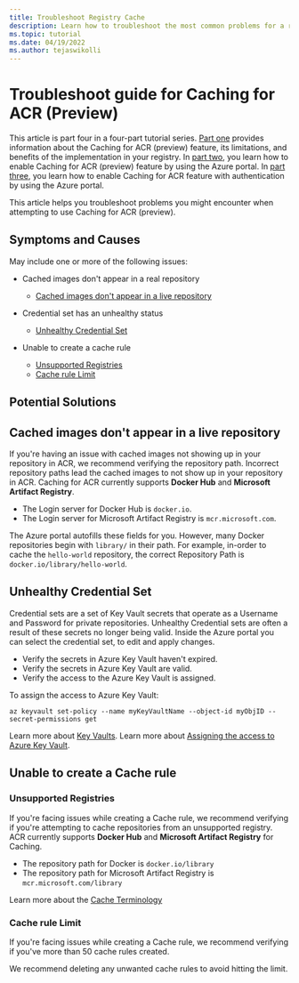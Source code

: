 ```yaml
---
title: Troubleshoot Registry Cache
description: Learn how to troubleshoot the most common problems for a registry enabled with the caching for ACR feature.
ms.topic: tutorial
ms.date: 04/19/2022
ms.author: tejaswikolli
---
```


# Troubleshoot guide for Caching for ACR (Preview)

This article is part four in a four-part tutorial series. [Part one](tutorial-registry-cache.md) provides information about the Caching for ACR (preview) feature, its limitations, and benefits of the implementation in your registry. In [part two](tutorial-enable-registry-cache.md), you learn how to enable Caching for ACR (preview) feature by using the Azure portal. In [part three](tutorial-enable-registry-cache-auth.md), you learn how to enable Caching for ACR feature with authentication by using the Azure portal.

This article helps you troubleshoot problems you might encounter when attempting to use Caching for ACR (preview).

## Symptoms and Causes

May include one or more of the following issues: 

- Cached images don't appear in a real repository 
  - [Cached images don't appear in a live repository](tutorial-troubleshoot-registry-cache.md#cached-images-dont-appear-in-a-live-repository) 

- Credential set has an unhealthy status
  - [Unhealthy Credential Set](tutorial-troubleshoot-registry-cache.md#unhealthy-credential-set)

- Unable to create a cache rule
  - [Unsupported Registries](tutorial-troubleshoot-registry-cache.md#unsupported-registries)
  - [Cache rule Limit](tutorial-troubleshoot-registry-cache.md#cache-rule-limit)

## Potential Solutions

## Cached images don't appear in a live repository 

If you're having an issue with cached images not showing up in your repository in ACR, we recommend verifying the repository path. Incorrect repository paths lead the cached images to not show up in your repository in ACR. Caching for ACR currently supports **Docker Hub** and **Microsoft Artifact Registry**.  

- The Login server for Docker Hub is `docker.io`.
- The Login server for Microsoft Artifact Registry is `mcr.microsoft.com`.

The Azure portal autofills these fields for you. However, many Docker repositories begin with `library/` in their path. For example, in-order to cache the `hello-world` repository, the correct Repository Path is `docker.io/library/hello-world`. 

## Unhealthy Credential Set

Credential sets are a set of Key Vault secrets that operate as a Username and Password for private repositories. Unhealthy Credential sets are often a result of these secrets no longer being valid. Inside the Azure portal you can select the credential set, to edit and apply changes.

- Verify the secrets in Azure Key Vault haven't expired. 
- Verify the secrets in Azure Key Vault are valid.
- Verify the access to the Azure Key Vault is assigned.

To assign the access to Azure Key Vault:

```azurecli-interactive
az keyvault set-policy --name myKeyVaultName --object-id myObjID --secret-permissions get
```

Learn more about [Key Vaults][create-and-store-keyvault-credentials].
Learn more about [Assigning the access to Azure Key Vault][az-keyvault-set-policy].

## Unable to create a Cache rule

### Unsupported Registries 

If you're facing issues while creating a Cache rule, we recommend verifying if you're attempting to cache repositories from an unsupported registry. ACR currently supports **Docker Hub** and **Microsoft Artifact Registry** for Caching.

- The repository path for Docker is `docker.io/library`
- The repository path for Microsoft Artifact Registry is `mcr.microsoft.com/library`

Learn more about the [Cache Terminology](tutorial-registry-cache.md#terminology)

### Cache rule Limit

If you're facing issues while creating a Cache rule, we recommend verifying if you've more than 50 cache rules created. 

We recommend deleting any unwanted cache rules to avoid hitting the limit. 

<!-- LINKS - External -->
[create-and-store-keyvault-credentials]:../key-vault/secrets/quick-create-portal.md
[az-keyvault-set-policy]: /azure/key-vault/general/assign-access-policy.md#assign-an-access-policy